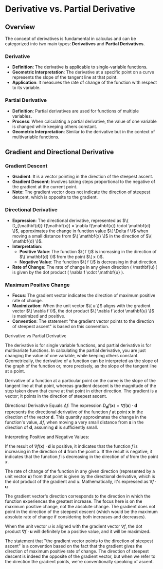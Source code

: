 # Derivative vs. Partial Derivative

## Overview

The concept of derivatives is fundamental in calculus and can be categorized into two main types: **Derivatives** and **Partial Derivatives**.

### Derivative
- **Definition**: The derivative is applicable to single-variable functions.
- **Geometric Interpretation**: The derivative at a specific point on a curve represents the slope of the tangent line at that point.
- **Application**: It measures the rate of change of the function with respect to its variable.

### Partial Derivative
- **Definition**: Partial derivatives are used for functions of multiple variables.
- **Process**: When calculating a partial derivative, the value of one variable is changed while keeping others constant.
- **Geometric Interpretation**: Similar to the derivative but in the context of multivariable functions.

## Gradient and Directional Derivative

### Gradient Descent
- **Gradient**: It is a vector pointing in the direction of the steepest ascent.
- **Gradient Descent**: Involves taking steps proportional to the negative of the gradient at the current point.
- **Note**: The gradient vector does not indicate the direction of steepest descent, which is opposite to the gradient.

### Directional Derivative
- **Expression**: The directional derivative, represented as $\( D_{\mathbf{d}} f(\mathbf{x}) = \nabla f(\mathbf{x}) \cdot \mathbf{d} \)$, approximates the change in function value $\( \Delta f \)$ when moving a small distance from $\( \mathbf{x} \)$ in the direction of $\( \mathbf{d} \)$.
- **Interpretation**:
  - **Positive Value**: The function $\( f \)$ is increasing in the direction of $\( \mathbf{d} \)$ from the point $\( x \)$.
  - **Negative Value**: The function $\( f \)$ is decreasing in that direction.
- **Rate of Change**: The rate of change in any given direction \( \mathbf{u} \) is given by the dot product \( \nabla f \cdot \mathbf{u} \).

### Maximum Positive Change
- **Focus**: The gradient vector indicates the direction of maximum positive rate of change.
- **Maximization**: When the unit vector $\( u \)$ aligns with the gradient vector $\( \nabla f \)$, the dot product $\( \nabla f \cdot \mathbf{u} \)$ is maximized and positive.
- **Convention**: The statement "the gradient vector points to the direction of steepest ascent" is based on this convention.



Derivative vs Partial Derivative

The derivative is for single variable functions, and partial derivative is for multivariate functions. In calculating the partial derivative, you are just changing the value of one variable, while keeping others constant. Geometrically, the derivative of a function can be interpreted as the slope of the graph of the function or, more precisely, as the slope of the tangent line at a point. 

Derivative of a function at a particular point on the curve is the slope of the tangent line at that point, whereas gradient descent is the magnitude of the step taken down that curve at that point in either direction. The gradient is a vector; it points in the direction of steepest ascent.

Directional Derivative Equals $\Delta f$: The expression $D_{\mathbf{d}} f(\mathbf{x}) = \nabla f(\mathbf{x}) \cdot \mathbf{d}$ represents the directional derivative of the function $f$ at point $\mathbf{x}$ in the direction of the vector $\mathbf{d}$. This quantity approximates the change in the function's value, $\Delta f$, when moving a very small distance from $\mathbf{x}$ in the direction of $\mathbf{d}$, assuming $\mathbf{d}$ is sufficiently small. 

Interpreting Positive and Negative Values:

If the result of $\nabla f(\mathbf{x}) \cdot \mathbf{d}$ is positive, it indicates that the function $f$ is increasing in the direction of 
$\mathbf{d}$ from the point $x$. If the result is negative, it indicates that the function $f$ is decreasing in the direction of $d$ from the point $x$.

The rate of change of the function in any given direction (represented by a unit vector 
$\mathbf{u}$) from that point is given by the directional derivative, which is the dot product of the gradient and $u$. Mathematically, it's expressed as $\nabla f \cdot \mathbf{u}$


The gradient vector's direction corresponds to the direction in which the function experiences the greatest increase. The focus here is on the maximum positive change, not the absolute change. The gradient does not point in the direction of the steepest descent (which would be the maximum absolute rate of change if considering both increases and decreases).

 When the unit vector $u$ is aligned with the gradient vector $\nabla f$, the dot product $\nabla f \cdot \mathbf{u}$ will definitely be a positive value, and it will be maximized.

The statement that "the gradient vector points to the direction of steepest ascent" is a convention based on the fact that the gradient gives the direction of maximum positive rate of change. The direction of steepest descent is indeed the opposite of the gradient vector, but when we refer to the direction the gradient points, we're conventionally speaking of ascent.



